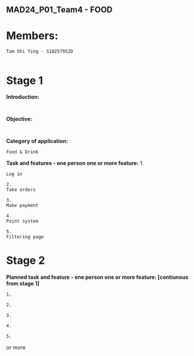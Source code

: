 ## MAD24_P01_Team4 - FOOD 
# Members:

```
Tam Shi Ying - S10257952D


```


# Stage 1
**Introduction:**

```


```


**Objective:**

```


```

**Category of application:**

```
Food & Drink
```

**Task and features - one person one or more feature:**
1.
```
Log in
```
```
2.
Take orders
```
```
3.
Make payment
```
```
4.
Point system
```
```
5.
Filtering page
```

# Stage 2

**Planned task and feature - one person one or more feature: [contiunous from stage 1]**

```
1. 
```
```
2.
```
```
3.
```
```
4.
```
```
5.
```

or more 
